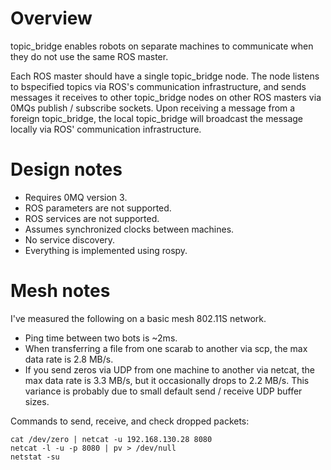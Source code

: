 # Overview

topic_bridge enables robots on separate machines to communicate when they do
not use the same ROS master.

Each ROS master should have a single topic\_bridge node. The node listens to
bspecified topics via ROS's communication infrastructure, and sends messages it
receives to other topic\_bridge nodes on other ROS masters via 0MQs publish /
subscribe sockets.  Upon receiving a message from a foreign topic\_bridge, the
local topic\_bridge will broadcast the message locally via ROS' communication
infrastructure.

# Design notes

- Requires 0MQ version 3.
- ROS parameters are not supported.
- ROS services are not supported.
- Assumes synchronized clocks between machines.
- No service discovery.
- Everything is implemented using rospy.

# Mesh notes
I've measured the following on a basic mesh 802.11S network.

- Ping time between two bots is ~2ms.
- When transferring a file from one scarab to another via scp, the max data
  rate is 2.8 MB/s.
- If you send zeros via UDP from one machine to another via netcat, the max
  data rate is 3.3 MB/s, but it occasionally drops to 2.2 MB/s.  This variance
  is probably due to small default send / receive UDP buffer sizes.  

Commands to send, receive, and check dropped packets:

    cat /dev/zero | netcat -u 192.168.130.28 8080
    netcat -l -u -p 8080 | pv > /dev/null    
    netstat -su
